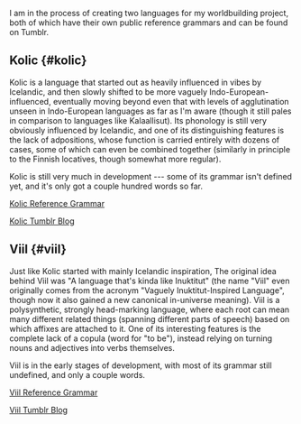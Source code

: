 I am in the process of creating two languages for my worldbuilding project, both of which have their own public reference grammars and can be found on Tumblr.

## Kolic {#kolic}

Kolic is a language that started out as heavily influenced in vibes by Icelandic, and then slowly shifted to be more vaguely Indo-European-influenced, eventually moving beyond even that with levels of agglutination unseen in Indo-European languages as far as I'm aware (though it still pales in comparison to languages like Kalaallisut). Its phonology is still very obviously influenced by Icelandic, and one of its distinguishing features is the lack of adpositions, whose function is carried entirely with dozens of cases, some of which can even be combined together (similarly in principle to the Finnish locatives, though somewhat more regular). 

Kolic is still very much in development --- some of its grammar isn't defined yet, and it's only got a couple hundred words so far.
 
[Kolic Reference Grammar](https://mymo-in-bb.github.io/kolic-reference-grammar/)

[Kolic Tumblr Blog](https://www.tumblr.com/kolic)

## Viil {#viil}

Just like Kolic started with mainly Icelandic inspiration, The original idea behind Viil was "A language that's kinda like Inuktitut" (the name "Viil" even originally comes from the acronym "Vaguely Inuktitut-Inspired Language", though now it also gained a new canonical in-universe meaning). Viil is a polysynthetic, strongly head-marking language, where each root can mean many different related things (spanning different parts of speech) based on which affixes are attached to it. One of its interesting features is the complete lack of a copula (word for "to be"), instead relying on turning nouns and adjectives into verbs themselves.

Viil is in the early stages of development, with most of its grammar still undefined, and only a couple words.

[Viil Reference Grammar](https://mymo-in-bb.github.io/viil-reference-grammar/)

[Viil Tumblr Blog](https://www.tumblr.com/viil-lang)
